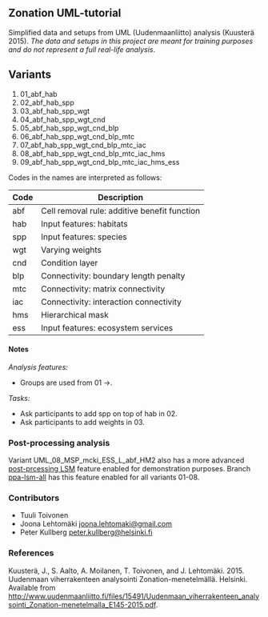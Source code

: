 ## Zonation UML-tutorial 

Simplified data and setups from UML (Uudenmaanliitto) analysis (Kuusterä 2015). 
_The data and setups in this project are meant for training purposes and do not 
represent a full real-life analysis_.

## Variants

1. 01_abf_hab
1. 02_abf_hab_spp
1. 03_abf_hab_spp_wgt
1. 04_abf_hab_spp_wgt_cnd
1. 05_abf_hab_spp_wgt_cnd_blp
1. 06_abf_hab_spp_wgt_cnd_blp_mtc
1. 07_abf_hab_spp_wgt_cnd_blp_mtc_iac
1. 08_abf_hab_spp_wgt_cnd_blp_mtc_iac_hms
1. 09_abf_hab_spp_wgt_cnd_blp_mtc_iac_hms_ess

Codes in the names are interpreted as follows:

| Code | Description |
|------|-------------|
| abf  | Cell removal rule: additive benefit function |
| hab  | Input features: habitats |
| spp  | Input features: species  |
| wgt  | Varying weights                 |
| cnd  | Condition layer                 |
| blp  | Connectivity: boundary length penalty |
| mtc  | Connectivity: matrix connectivity     |
| iac  | Connectivity: interaction connectivity | 
| hms  | Hierarchical mask |
| ess  | Input features: ecosystem services | 

#### Notes

*Analysis features:*
- Groups are used from 01 ->.

*Tasks:*
- Ask participants to add spp on top of hab in 02.
- Ask participants to add weights in 03.

### Post-processing analysis

Variant UML_08_MSP_mcki_ESS_L_abf_HM2 also has a more advanced [post-prcessing LSM](http://cbig.it.helsinki.fi/development/projects/zonation/wiki/LSM_with_pre-defined_units) 
feature enabled for demonstration purposes. Branch 
[ppa-lsm-all](https://github.com/cbig/UMLZ/tree/ppa-lsm-all) has this feature 
enabled for all variants 01-08.

### Contributors

+ Tuuli Toivonen
+ Joona Lehtomäki <joona.lehtomaki@gmail.com>
+ Peter Kullberg <peter.kullberg@helsinki.fi>

### References

Kuusterä, J., S. Aalto, A. Moilanen, T. Toivonen, and J. Lehtomäki. 2015. 
Uudenmaan viherrakenteen analysointi Zonation-menetelmällä. Helsinki. Available from 
http://www.uudenmaanliitto.fi/files/15491/Uudenmaan_viherrakenteen_analysointi_Zonation-menetelmalla_E145-2015.pdf.
